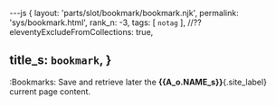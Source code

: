 ---js
{
  layout: 'parts/slot/bookmark/bookmark.njk',
  permalink: 'sys/bookmark.html',
  rank_n: -3,
  tags:      [ `notag` ],
  //?? eleventyExcludeFromCollections: true,

  title_s: `bookmark`,
}
---
:Bookmarks:
Save and retrieve later the __{{A_o.NAME_s}}__{.site_label} current page content.
